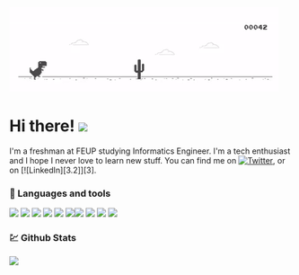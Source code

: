 <img src="https://github.com/gui1612/gui1612/blob/main/gifs/dino-chrome.gif">

# Hi there! <img src="https://raw.githubusercontent.com/MartinHeinz/MartinHeinz/master/wave.gif" width="30px">

I'm a freshman at FEUP studying Informatics Engineer. I'm a tech enthusiast and I hope I never love to learn new stuff.
You can find me on [![Twitter][1.2]][1], or on [![LinkedIn][3.2]][3].

<!-- Icons -->

[1.2]: http://i.imgur.com/wWzX9uB.png (twitter icon without padding)
[2.2]: https://raw.githubusercontent.com/MartinHeinz/MartinHeinz/master/linkedin-3-16.png (LinkedIn icon without padding)

<!-- Links to your social media accounts -->

[1]: https://twitter.com/guix1612
[2]: https://www.linkedin.com/in/guilherme-almeida-5007931b3/

### :wrench: Languages and tools 

![](https://img.shields.io/badge/OS-Linux-informational?style=flat&logo=linux&logoColor=white&color=2bbc8a) ![](https://img.shields.io/badge/Editor-Vim-informational?style=flat&logo=Vim&logoColor=white&color=2bbc8a) ![](https://img.shields.io/badge/Editor-IntelliJ%20IDEA-informational?style=flat&logo=IntelliJ-IDEA&logoColor=white&color=2bbc8a) ![](https://img.shields.io/badge/Editor-Visual%20Studio%20Code-informational?style=flat&logo=visual-studio-code&logoColor=white&color=2bbc8a) ![](https://img.shields.io/badge/Code-Python-informational?style=flat&logo=Python&logoColor=white&color=2bbc8a) ![](https://img.shields.io/badge/Code-Python-informational?style=flat&logo=Python&logoColor=white&color=2bbc8a)![](https://img.shields.io/badge/Code-C-informational?style=flat&logo=C&logoColor=white&color=2bbc8a) ![](https://img.shields.io/badge/Code-Kotlin-informational?style=flat&logo=Kotlin&logoColor=white&color=2bbc8a) ![](https://img.shields.io/badge/Shell-Bash-informational?style=flat&logo=GNU-Bash&logoColor=white&color=2bbc8a) ![](https://img.shields.io/badge/Tools-Git-informational?style=flat&logo=Git&logoColor=white&color=2bbc8a)

### :chart: Github Stats

[![](https://github-readme-stats.vercel.app/api?username=gui1612&count_private=true)](https://github.com/anuraghazra/github-readme-stats)
